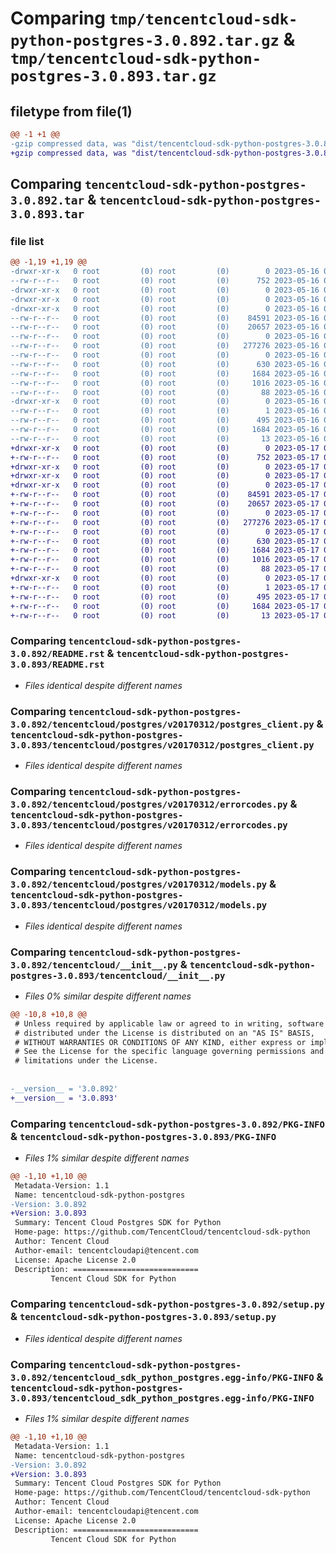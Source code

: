 # Comparing `tmp/tencentcloud-sdk-python-postgres-3.0.892.tar.gz` & `tmp/tencentcloud-sdk-python-postgres-3.0.893.tar.gz`

## filetype from file(1)

```diff
@@ -1 +1 @@
-gzip compressed data, was "dist/tencentcloud-sdk-python-postgres-3.0.892.tar", last modified: Tue May 16 00:42:49 2023, max compression
+gzip compressed data, was "dist/tencentcloud-sdk-python-postgres-3.0.893.tar", last modified: Wed May 17 03:37:28 2023, max compression
```

## Comparing `tencentcloud-sdk-python-postgres-3.0.892.tar` & `tencentcloud-sdk-python-postgres-3.0.893.tar`

### file list

```diff
@@ -1,19 +1,19 @@
-drwxr-xr-x   0 root         (0) root         (0)        0 2023-05-16 00:42:49.000000 tencentcloud-sdk-python-postgres-3.0.892/
--rw-r--r--   0 root         (0) root         (0)      752 2023-05-16 00:42:49.000000 tencentcloud-sdk-python-postgres-3.0.892/README.rst
-drwxr-xr-x   0 root         (0) root         (0)        0 2023-05-16 00:42:49.000000 tencentcloud-sdk-python-postgres-3.0.892/tencentcloud/
-drwxr-xr-x   0 root         (0) root         (0)        0 2023-05-16 00:42:49.000000 tencentcloud-sdk-python-postgres-3.0.892/tencentcloud/postgres/
-drwxr-xr-x   0 root         (0) root         (0)        0 2023-05-16 00:42:49.000000 tencentcloud-sdk-python-postgres-3.0.892/tencentcloud/postgres/v20170312/
--rw-r--r--   0 root         (0) root         (0)    84591 2023-05-16 00:42:49.000000 tencentcloud-sdk-python-postgres-3.0.892/tencentcloud/postgres/v20170312/postgres_client.py
--rw-r--r--   0 root         (0) root         (0)    20657 2023-05-16 00:42:49.000000 tencentcloud-sdk-python-postgres-3.0.892/tencentcloud/postgres/v20170312/errorcodes.py
--rw-r--r--   0 root         (0) root         (0)        0 2023-05-16 00:42:49.000000 tencentcloud-sdk-python-postgres-3.0.892/tencentcloud/postgres/v20170312/__init__.py
--rw-r--r--   0 root         (0) root         (0)   277276 2023-05-16 00:42:49.000000 tencentcloud-sdk-python-postgres-3.0.892/tencentcloud/postgres/v20170312/models.py
--rw-r--r--   0 root         (0) root         (0)        0 2023-05-16 00:42:49.000000 tencentcloud-sdk-python-postgres-3.0.892/tencentcloud/postgres/__init__.py
--rw-r--r--   0 root         (0) root         (0)      630 2023-05-16 00:42:49.000000 tencentcloud-sdk-python-postgres-3.0.892/tencentcloud/__init__.py
--rw-r--r--   0 root         (0) root         (0)     1684 2023-05-16 00:42:49.000000 tencentcloud-sdk-python-postgres-3.0.892/PKG-INFO
--rw-r--r--   0 root         (0) root         (0)     1016 2023-05-16 00:42:49.000000 tencentcloud-sdk-python-postgres-3.0.892/setup.py
--rw-r--r--   0 root         (0) root         (0)       88 2023-05-16 00:42:49.000000 tencentcloud-sdk-python-postgres-3.0.892/setup.cfg
-drwxr-xr-x   0 root         (0) root         (0)        0 2023-05-16 00:42:49.000000 tencentcloud-sdk-python-postgres-3.0.892/tencentcloud_sdk_python_postgres.egg-info/
--rw-r--r--   0 root         (0) root         (0)        1 2023-05-16 00:42:49.000000 tencentcloud-sdk-python-postgres-3.0.892/tencentcloud_sdk_python_postgres.egg-info/dependency_links.txt
--rw-r--r--   0 root         (0) root         (0)      495 2023-05-16 00:42:49.000000 tencentcloud-sdk-python-postgres-3.0.892/tencentcloud_sdk_python_postgres.egg-info/SOURCES.txt
--rw-r--r--   0 root         (0) root         (0)     1684 2023-05-16 00:42:49.000000 tencentcloud-sdk-python-postgres-3.0.892/tencentcloud_sdk_python_postgres.egg-info/PKG-INFO
--rw-r--r--   0 root         (0) root         (0)       13 2023-05-16 00:42:49.000000 tencentcloud-sdk-python-postgres-3.0.892/tencentcloud_sdk_python_postgres.egg-info/top_level.txt
+drwxr-xr-x   0 root         (0) root         (0)        0 2023-05-17 03:37:28.000000 tencentcloud-sdk-python-postgres-3.0.893/
+-rw-r--r--   0 root         (0) root         (0)      752 2023-05-17 03:37:28.000000 tencentcloud-sdk-python-postgres-3.0.893/README.rst
+drwxr-xr-x   0 root         (0) root         (0)        0 2023-05-17 03:37:28.000000 tencentcloud-sdk-python-postgres-3.0.893/tencentcloud/
+drwxr-xr-x   0 root         (0) root         (0)        0 2023-05-17 03:37:28.000000 tencentcloud-sdk-python-postgres-3.0.893/tencentcloud/postgres/
+drwxr-xr-x   0 root         (0) root         (0)        0 2023-05-17 03:37:28.000000 tencentcloud-sdk-python-postgres-3.0.893/tencentcloud/postgres/v20170312/
+-rw-r--r--   0 root         (0) root         (0)    84591 2023-05-17 03:37:28.000000 tencentcloud-sdk-python-postgres-3.0.893/tencentcloud/postgres/v20170312/postgres_client.py
+-rw-r--r--   0 root         (0) root         (0)    20657 2023-05-17 03:37:28.000000 tencentcloud-sdk-python-postgres-3.0.893/tencentcloud/postgres/v20170312/errorcodes.py
+-rw-r--r--   0 root         (0) root         (0)        0 2023-05-17 03:37:28.000000 tencentcloud-sdk-python-postgres-3.0.893/tencentcloud/postgres/v20170312/__init__.py
+-rw-r--r--   0 root         (0) root         (0)   277276 2023-05-17 03:37:28.000000 tencentcloud-sdk-python-postgres-3.0.893/tencentcloud/postgres/v20170312/models.py
+-rw-r--r--   0 root         (0) root         (0)        0 2023-05-17 03:37:28.000000 tencentcloud-sdk-python-postgres-3.0.893/tencentcloud/postgres/__init__.py
+-rw-r--r--   0 root         (0) root         (0)      630 2023-05-17 03:37:28.000000 tencentcloud-sdk-python-postgres-3.0.893/tencentcloud/__init__.py
+-rw-r--r--   0 root         (0) root         (0)     1684 2023-05-17 03:37:28.000000 tencentcloud-sdk-python-postgres-3.0.893/PKG-INFO
+-rw-r--r--   0 root         (0) root         (0)     1016 2023-05-17 03:37:28.000000 tencentcloud-sdk-python-postgres-3.0.893/setup.py
+-rw-r--r--   0 root         (0) root         (0)       88 2023-05-17 03:37:28.000000 tencentcloud-sdk-python-postgres-3.0.893/setup.cfg
+drwxr-xr-x   0 root         (0) root         (0)        0 2023-05-17 03:37:28.000000 tencentcloud-sdk-python-postgres-3.0.893/tencentcloud_sdk_python_postgres.egg-info/
+-rw-r--r--   0 root         (0) root         (0)        1 2023-05-17 03:37:28.000000 tencentcloud-sdk-python-postgres-3.0.893/tencentcloud_sdk_python_postgres.egg-info/dependency_links.txt
+-rw-r--r--   0 root         (0) root         (0)      495 2023-05-17 03:37:28.000000 tencentcloud-sdk-python-postgres-3.0.893/tencentcloud_sdk_python_postgres.egg-info/SOURCES.txt
+-rw-r--r--   0 root         (0) root         (0)     1684 2023-05-17 03:37:28.000000 tencentcloud-sdk-python-postgres-3.0.893/tencentcloud_sdk_python_postgres.egg-info/PKG-INFO
+-rw-r--r--   0 root         (0) root         (0)       13 2023-05-17 03:37:28.000000 tencentcloud-sdk-python-postgres-3.0.893/tencentcloud_sdk_python_postgres.egg-info/top_level.txt
```

### Comparing `tencentcloud-sdk-python-postgres-3.0.892/README.rst` & `tencentcloud-sdk-python-postgres-3.0.893/README.rst`

 * *Files identical despite different names*

### Comparing `tencentcloud-sdk-python-postgres-3.0.892/tencentcloud/postgres/v20170312/postgres_client.py` & `tencentcloud-sdk-python-postgres-3.0.893/tencentcloud/postgres/v20170312/postgres_client.py`

 * *Files identical despite different names*

### Comparing `tencentcloud-sdk-python-postgres-3.0.892/tencentcloud/postgres/v20170312/errorcodes.py` & `tencentcloud-sdk-python-postgres-3.0.893/tencentcloud/postgres/v20170312/errorcodes.py`

 * *Files identical despite different names*

### Comparing `tencentcloud-sdk-python-postgres-3.0.892/tencentcloud/postgres/v20170312/models.py` & `tencentcloud-sdk-python-postgres-3.0.893/tencentcloud/postgres/v20170312/models.py`

 * *Files identical despite different names*

### Comparing `tencentcloud-sdk-python-postgres-3.0.892/tencentcloud/__init__.py` & `tencentcloud-sdk-python-postgres-3.0.893/tencentcloud/__init__.py`

 * *Files 0% similar despite different names*

```diff
@@ -10,8 +10,8 @@
 # Unless required by applicable law or agreed to in writing, software
 # distributed under the License is distributed on an "AS IS" BASIS,
 # WITHOUT WARRANTIES OR CONDITIONS OF ANY KIND, either express or implied.
 # See the License for the specific language governing permissions and
 # limitations under the License.
 
 
-__version__ = '3.0.892'
+__version__ = '3.0.893'
```

### Comparing `tencentcloud-sdk-python-postgres-3.0.892/PKG-INFO` & `tencentcloud-sdk-python-postgres-3.0.893/PKG-INFO`

 * *Files 1% similar despite different names*

```diff
@@ -1,10 +1,10 @@
 Metadata-Version: 1.1
 Name: tencentcloud-sdk-python-postgres
-Version: 3.0.892
+Version: 3.0.893
 Summary: Tencent Cloud Postgres SDK for Python
 Home-page: https://github.com/TencentCloud/tencentcloud-sdk-python
 Author: Tencent Cloud
 Author-email: tencentcloudapi@tencent.com
 License: Apache License 2.0
 Description: ============================
         Tencent Cloud SDK for Python
```

### Comparing `tencentcloud-sdk-python-postgres-3.0.892/setup.py` & `tencentcloud-sdk-python-postgres-3.0.893/setup.py`

 * *Files identical despite different names*

### Comparing `tencentcloud-sdk-python-postgres-3.0.892/tencentcloud_sdk_python_postgres.egg-info/PKG-INFO` & `tencentcloud-sdk-python-postgres-3.0.893/tencentcloud_sdk_python_postgres.egg-info/PKG-INFO`

 * *Files 1% similar despite different names*

```diff
@@ -1,10 +1,10 @@
 Metadata-Version: 1.1
 Name: tencentcloud-sdk-python-postgres
-Version: 3.0.892
+Version: 3.0.893
 Summary: Tencent Cloud Postgres SDK for Python
 Home-page: https://github.com/TencentCloud/tencentcloud-sdk-python
 Author: Tencent Cloud
 Author-email: tencentcloudapi@tencent.com
 License: Apache License 2.0
 Description: ============================
         Tencent Cloud SDK for Python
```

